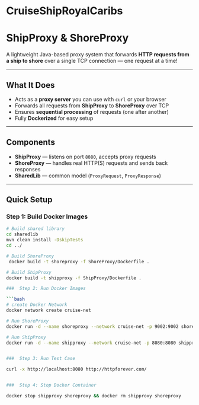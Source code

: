 # CruiseShipRoyalCaribs

#  ShipProxy &  ShoreProxy

A lightweight Java-based proxy system that forwards **HTTP requests from a ship to shore** over a single TCP connection — one request at a time!

---

##  What It Does

- Acts as a **proxy server** you can use with `curl` or your browser
- Forwards all requests from **ShipProxy** to **ShoreProxy** over TCP
- Ensures **sequential processing** of requests (one after another)
- Fully **Dockerized** for easy setup

---

##  Components

- **ShipProxy** — listens on port `8080`, accepts proxy requests
- **ShoreProxy** — handles real HTTP(S) requests and sends back responses
- **SharedLib** — common model (`ProxyRequest`, `ProxyResponse`)

---

##  Quick Setup

###  Step 1: Build Docker Images


```bash
# Build shared library
cd sharedlib
mvn clean install -DskipTests
cd ../

# Build ShoreProxy
 docker build -t shoreproxy -f ShoreProxy/Dockerfile .

# Build ShipProxy
docker build -t shipproxy -f ShipProxy/Dockerfile .

###  Step 2: Run Docker Images

```bash
# create Docker Network
docker network create cruise-net

# Run ShoreProxy
docker run -d --name shoreproxy --network cruise-net -p 9002:9002 shoreproxy

# Run ShipProxy
docker run -d --name shipproxy --network cruise-net -p 8080:8080 shipproxy


###  Step 3: Run Test Case

curl -x http://localhost:8080 http://httpforever.com/


###  Step 4: Stop Docker Container

docker stop shipproxy shoreproxy && docker rm shipproxy shoreproxy





